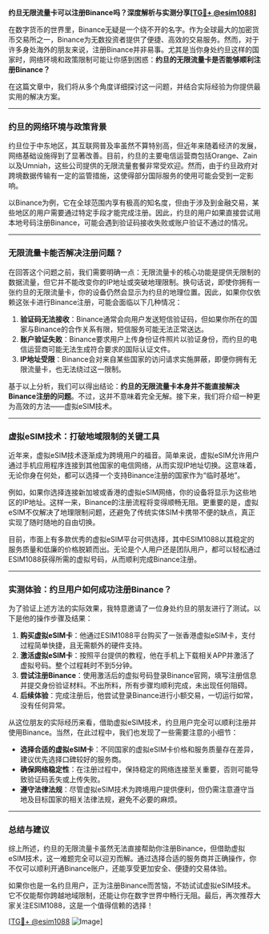 **约旦无限流量卡可以注册Binance吗？深度解析与实测分享[[TG💪+ @esim1088](https://t.me/s/esim1088)]**

在数字货币的世界里，Binance无疑是一个绕不开的名字。作为全球最大的加密货币交易所之一，Binance为无数投资者提供了便捷、高效的交易服务。然而，对于许多身处海外的朋友来说，注册Binance并非易事。尤其是当你身处约旦这样的国家时，网络环境和政策限制可能让你感到困惑：**约旦的无限流量卡是否能够顺利注册Binance？**

在这篇文章中，我们将从多个角度详细探讨这一问题，并结合实际经验为你提供最实用的解决方案。

---

### 约旦的网络环境与政策背景

约旦位于中东地区，其互联网普及率虽然不算特别高，但近年来随着经济的发展，网络基础设施得到了显著改善。目前，约旦的主要电信运营商包括Orange、Zain以及Umniah，这些公司提供的无限流量套餐非常受欢迎。然而，由于约旦政府对跨境数据传输有一定的监管措施，这使得部分国际服务的使用可能会受到一定影响。

以Binance为例，它在全球范围内享有极高的知名度，但由于涉及到金融交易，某些地区的用户需要通过特定手段才能完成注册。因此，约旦的用户如果直接尝试用本地号码注册Binance，可能会遇到验证码接收失败或账户验证不通过的情况。

---

### 无限流量卡能否解决注册问题？

在回答这个问题之前，我们需要明确一点：无限流量卡的核心功能是提供无限制的数据流量，但它并不能改变你的IP地址或突破地理限制。换句话说，即使你拥有一张约旦的无限流量卡，你的设备仍然会显示为约旦的地理位置。因此，如果你仅依赖这张卡进行Binance注册，可能会面临以下几种情况：

1. **验证码无法接收**：Binance通常会向用户发送短信验证码，但如果你所在的国家与Binance的合作关系有限，短信服务可能无法正常送达。
2. **账户验证失败**：Binance要求用户上传身份证件照片以验证身份，而约旦的电信运营商可能无法生成符合要求的国际认证文件。
3. **IP地址受限**：Binance会对来自某些国家的访问请求实施屏蔽，即便你拥有无限流量卡，也无法绕过这一限制。

基于以上分析，我们可以得出结论：**约旦的无限流量卡本身并不能直接解决Binance注册的问题**。不过，这并不意味着完全无解。接下来，我们将介绍一种更为高效的方法——虚拟eSIM技术。

---

### 虚拟eSIM技术：打破地域限制的关键工具

近年来，虚拟eSIM技术逐渐成为跨境用户的福音。简单来说，虚拟eSIM允许用户通过手机应用程序连接到其他国家的电信网络，从而实现IP地址切换。这意味着，无论你身在何处，都可以选择一个支持Binance注册的国家作为“临时基地”。

例如，如果你选择连接新加坡或香港的虚拟eSIM网络，你的设备将显示为这些地区的IP地址。这样一来，Binance的注册流程将变得顺畅无阻。更重要的是，虚拟eSIM不仅解决了地理限制问题，还避免了传统实体SIM卡携带不便的缺点，真正实现了随时随地的自由切换。

目前，市面上有多款优秀的虚拟eSIM平台可供选择，其中ESIM1088以其稳定的服务质量和低廉的价格脱颖而出。无论是个人用户还是团队用户，都可以轻松通过ESIM1088获得所需的虚拟号码，从而顺利完成Binance注册。

---

### 实测体验：约旦用户如何成功注册Binance？

为了验证上述方法的实际效果，我特意邀请了一位身处约旦的朋友进行了测试。以下是他的操作步骤及结果：

1. **购买虚拟eSIM卡**：他通过ESIM1088平台购买了一张香港虚拟eSIM卡，支付过程简单快捷，且无需额外的硬件支持。
2. **激活虚拟eSIM卡**：按照平台提供的教程，他在手机上下载相关APP并激活了虚拟号码。整个过程耗时不到5分钟。
3. **尝试注册Binance**：使用激活后的虚拟号码登录Binance官网，填写注册信息并提交身份验证材料。不出所料，所有步骤均顺利完成，未出现任何阻碍。
4. **后续体验**：完成注册后，他尝试登录Binance进行小额交易，一切运行如常，没有任何异常。

从这位朋友的实际经历来看，借助虚拟eSIM技术，约旦用户完全可以顺利注册并使用Binance。当然，在此过程中，我们也发现了一些需要注意的小细节：

- **选择合适的虚拟eSIM卡**：不同国家的虚拟eSIM卡价格和服务质量存在差异，建议优先选择口碑较好的服务商。
- **确保网络稳定性**：在注册过程中，保持稳定的网络连接至关重要，否则可能导致验证码丢失或上传失败。
- **遵守法律法规**：尽管虚拟eSIM技术为跨境用户提供便利，但仍需注意遵守当地及目标国家的相关法律法规，避免不必要的麻烦。

---

### 总结与建议

综上所述，约旦的无限流量卡虽然无法直接帮助你注册Binance，但借助虚拟eSIM技术，这一难题完全可以迎刃而解。通过选择合适的服务商并正确操作，你不仅可以顺利开通Binance账户，还能享受更加安全、便捷的交易体验。

如果你也是一名约旦用户，正为注册Binance而苦恼，不妨试试虚拟eSIM技术。它不仅能帮你跨越地域限制，还能让你在数字世界中畅行无阻。最后，再次推荐大家关注ESIM1088，这是一个值得信赖的选择！

[[TG💪+ @esim1088](https://t.me/s/esim1088) ![Image](https://i.postimg.cc/4NQfJmqS/Snipaste-2025-05-13-00-14-12.png)]